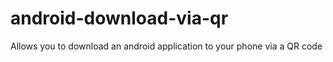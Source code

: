 # android-download-via-qr
Allows you to download an android application to your phone via a QR code
